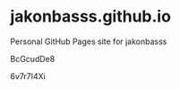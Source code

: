 # jakonbasss.github.io
Personal GitHub Pages site for jakonbasss






























































BcGcudDe8

6v7r7I4Xi
